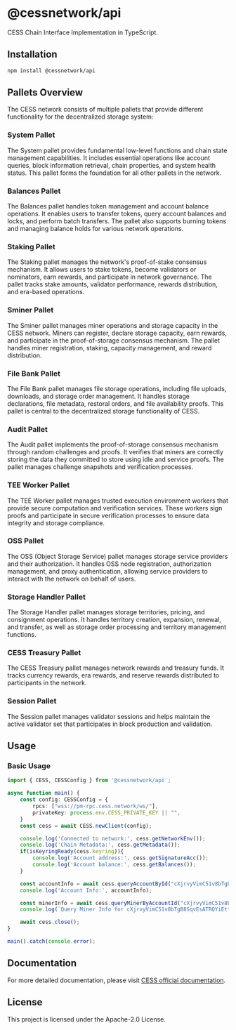 # @cessnetwork/api

CESS Chain Interface Implementation in TypeScript.

## Installation

```bash
npm install @cessnetwork/api
```

## Pallets Overview

The CESS network consists of multiple pallets that provide different functionality for the decentralized storage system:

### System Pallet
The System pallet provides fundamental low-level functions and chain state management capabilities. It includes essential operations like account queries, block information retrieval, chain properties, and system health status. This pallet forms the foundation for all other pallets in the network.

### Balances Pallet
The Balances pallet handles token management and account balance operations. It enables users to transfer tokens, query account balances and locks, and perform batch transfers. The pallet also supports burning tokens and managing balance holds for various network operations.

### Staking Pallet
The Staking pallet manages the network's proof-of-stake consensus mechanism. It allows users to stake tokens, become validators or nominators, earn rewards, and participate in network governance. The pallet tracks stake amounts, validator performance, rewards distribution, and era-based operations.

### Sminer Pallet
The Sminer pallet manages miner operations and storage capacity in the CESS network. Miners can register, declare storage capacity, earn rewards, and participate in the proof-of-storage consensus mechanism. The pallet handles miner registration, staking, capacity management, and reward distribution.

### File Bank Pallet
The File Bank pallet manages file storage operations, including file uploads, downloads, and storage order management. It handles storage declarations, file metadata, restoral orders, and file availability proofs. This pallet is central to the decentralized storage functionality of CESS.

### Audit Pallet
The Audit pallet implements the proof-of-storage consensus mechanism through random challenges and proofs. It verifies that miners are correctly storing the data they committed to store using idle and service proofs. The pallet manages challenge snapshots and verification processes.

### TEE Worker Pallet
The TEE Worker pallet manages trusted execution environment workers that provide secure computation and verification services. These workers sign proofs and participate in secure verification processes to ensure data integrity and storage compliance.

### OSS Pallet
The OSS (Object Storage Service) pallet manages storage service providers and their authorization. It handles OSS node registration, authorization management, and proxy authentication, allowing service providers to interact with the network on behalf of users.

### Storage Handler Pallet
The Storage Handler pallet manages storage territories, pricing, and consignment operations. It handles territory creation, expansion, renewal, and transfer, as well as storage order processing and territory management functions.

### CESS Treasury Pallet
The CESS Treasury pallet manages network rewards and treasury funds. It tracks currency rewards, era rewards, and reserve rewards distributed to participants in the network.

### Session Pallet
The Session pallet manages validator sessions and helps maintain the active validator set that participates in block production and validation.

## Usage

### Basic Usage
```typescript
import { CESS, CESSConfig } from '@cessnetwork/api';

async function main() {
    const config: CESSConfig = {
        rpcs: ["wss://pm-rpc.cess.network/ws/"],
        privateKey: process.env.CESS_PRIVATE_KEY || "",
    }
    const cess = await CESS.newClient(config);

    console.log('Connected to network:', cess.getNetworkEnv());
    console.log('Chain Metadata:', cess.getMetadata());
    if(isKeyringReady(cess.keyring)){
        console.log('Account address:', cess.getSignatureAcc());
        console.log('Account balance:', cess.getBalances());
    }

    const accountInfo = await cess.queryAccountById("cXjrvyVimC51v8bTgB8SqvEsATRQYiEttYS8pRWDEjcurmvTS");
    console.log('Account Info:', accountInfo);

    const minerInfo = await cess.queryMinerByAccountId("cXjrvyVimC51v8bTgB8SqvEsATRQYiEttYS8pRWDEjcurmvTS");
    console.log(`Query Miner Info for cXjrvyVimC51v8bTgB8SqvEsATRQYiEttYS8pRWDEjcurmvTS result:`, minerInfo);

    await cess.close();
}

main().catch(console.error);
```

## Documentation

For more detailed documentation, please visit [CESS official documentation](https://doc.cess.network/developer/cess-sdk/sdk-js).

## License

This project is licensed under the Apache-2.0 License.

